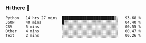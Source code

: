 ### Hi there 👋

<!--START_SECTION:waka-->
```text
Python   14 hrs 27 mins  ███████████████████████▒░   93.68 % 
JSON     40 mins         █░░░░░░░░░░░░░░░░░░░░░░░░   04.40 % 
CSV      5 mins          ░░░░░░░░░░░░░░░░░░░░░░░░░   00.55 % 
Other    4 mins          ░░░░░░░░░░░░░░░░░░░░░░░░░   00.47 % 
Text     2 mins          ░░░░░░░░░░░░░░░░░░░░░░░░░   00.26 % 
```
<!--END_SECTION:waka-->

<!--
**arlenxuzj/arlenxuzj** is a ✨ _special_ ✨ repository because its `README.md` (this file) appears on your GitHub profile.

Here are some ideas to get you started:

- 🔭 I’m currently working on ...
- 🌱 I’m currently learning ...
- 👯 I’m looking to collaborate on ...
- 🤔 I’m looking for help with ...
- 💬 Ask me about ...
- 📫 How to reach me: ...
- 😄 Pronouns: ...
- ⚡ Fun fact: ...
-->
